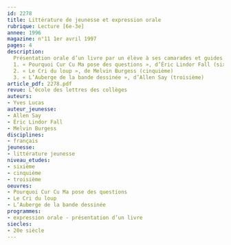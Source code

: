 ```yaml
---
id: 2278
title: Littérature de jeunesse et expression orale
rubrique: Lecture [6e-3e]
annee: 1996
magazine: n°11 1er avril 1997
pages: 4
description: 
  Présentation orale d’un livre par un élève à ses camarades et guides de préparation sur les titres suivants – 
  1. « Pourquoi Cur Cu Ma pose des questions », d’Éric Lindor Fall (sixième)
  2. « Le Cri du loup », de Melvin Burgess (cinquième)
  3. « L’Auberge de la bande dessinée », d’Allen Say (troisième)
article_pdf: 2278.pdf
revue: L’école des lettres des collèges
auteurs:
- Yves Lucas
auteur_jeunesse:
- Allen Say
- Éric Lindor Fall
- Melvin Burgess
disciplines:
- français
jeunesse:
- littérature jeunesse
niveau_etudes:
- sixième
- cinquième
- troisième
oeuvres:
- Pourquoi Cur Cu Ma pose des questions
- Le Cri du loup
- L’Auberge de la bande dessinée
programmes:
- expression orale - présentation d’un livre
siecles:
- 20e siècle
---
```

